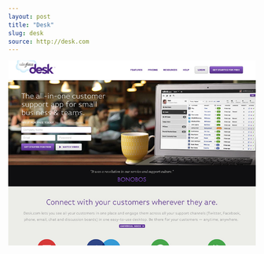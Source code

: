 ```yaml
---
layout: post
title: "Desk"
slug: desk
source: http://desk.com
---
```


<img src="/assets/img/screenshots/desk.jpg">
